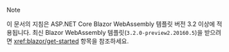 > [!NOTE]
> 이 문서의 지침은 ASP.NET Core Blazor WebAssembly 템플릿 버전 3.2 이상에 적용됩니다. 최신 Blazor WebAssembly 템플릿(`3.2.0-preview2.20160.5`)을 받으려면 <xref:blazor/get-started> 항목을 참조하세요.
